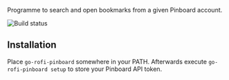 Programme to search and open bookmarks from a given Pinboard account.

![Build status](https://travis-ci.org/mpraeger/go-rofi-pinboard.svg?branch=master)

## Installation
Place `go-rofi-pinboard` somewhere in your PATH. Afterwards execute `go-rofi-pinboard setup` to store your Pinboard API token.
